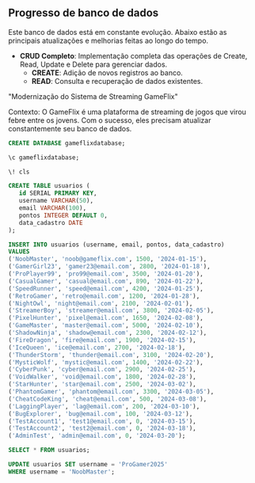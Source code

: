 ## Progresso de banco de dados

Este banco de dados está em constante evolução. Abaixo estão as principais atualizações e melhorias feitas ao longo do tempo.

- **CRUD Completo**: Implementação completa das operações de Create, Read, Update e Delete para gerenciar dados.
    - **CREATE**: Adição de novos registros ao banco.
    - **READ**: Consulta e recuperação de dados existentes.


 "Modernização do Sistema de Streaming GameFlix"

 Contexto:
 O GameFlix é uma plataforma de streaming de jogos que virou febre entre os jovens. Com o sucesso, eles precisam atualizar constantemente seu banco de dados.

 ```sql
 CREATE DATABASE gameflixdatabase;

 \c gameflixdatabase;

 \! cls

 CREATE TABLE usuarios (
    id SERIAL PRIMARY KEY,
    username VARCHAR(50),
    email VARCHAR(100),
    pontos INTEGER DEFAULT 0,
    data_cadastro DATE
 );

 INSERT INTO usuarios (username, email, pontos, data_cadastro)
 VALUES
 ('NoobMaster', 'noob@gameflix.com', 1500, '2024-01-15'),
('GamerGirl23', 'gamer23@email.com', 2800, '2024-01-18'),
('ProPlayer99', 'pro99@email.com', 3500, '2024-01-20'),
('CasualGamer', 'casual@email.com', 890, '2024-01-22'),
('SpeedRunner', 'speed@email.com', 4200, '2024-01-25'),
('RetroGamer', 'retro@email.com', 1200, '2024-01-28'),
('NightOwl', 'night@email.com', 2100, '2024-02-01'),
('StreamerBoy', 'streamer@email.com', 3800, '2024-02-05'),
('PixelHunter', 'pixel@email.com', 1650, '2024-02-08'),
('GameMaster', 'master@email.com', 5000, '2024-02-10'),
('ShadowNinja', 'shadow@email.com', 2300, '2024-02-12'),
('FireDragon', 'fire@email.com', 1900, '2024-02-15'),
('IceQueen', 'ice@email.com', 2700, '2024-02-18'),
('ThunderStorm', 'thunder@email.com', 3100, '2024-02-20'),
('MysticWolf', 'mystic@email.com', 1400, '2024-02-22'),
('CyberPunk', 'cyber@email.com', 2900, '2024-02-25'),
('VoidWalker', 'void@email.com', 1800, '2024-02-28'),
('StarHunter', 'star@email.com', 2500, '2024-03-02'),
('PhantomGamer', 'phantom@email.com', 3300, '2024-03-05'),
('CheatCodeKing', 'cheat@email.com', 500, '2024-03-08'),
('LaggingPlayer', 'lag@email.com', 200, '2024-03-10'),
('BugExplorer', 'bug@email.com', 100, '2024-03-12'),
('TestAccount1', 'test1@email.com', 0, '2024-03-15'),
('TestAccount2', 'test2@email.com', 0, '2024-03-18'),
('AdminTest', 'admin@email.com', 0, '2024-03-20');

SELECT * FROM usuarios;

UPDATE usuarios SET username = 'ProGamer2025'
WHERE username = 'NoobMaster';

 ```